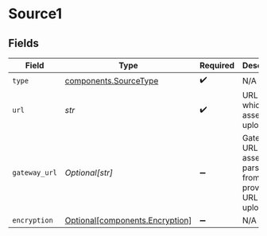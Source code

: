 # Source1


## Fields

| Field                                                                    | Type                                                                     | Required                                                                 | Description                                                              |
| ------------------------------------------------------------------------ | ------------------------------------------------------------------------ | ------------------------------------------------------------------------ | ------------------------------------------------------------------------ |
| `type`                                                                   | [components.SourceType](../../models/components/sourcetype.md)           | :heavy_check_mark:                                                       | N/A                                                                      |
| `url`                                                                    | *str*                                                                    | :heavy_check_mark:                                                       | URL from which the asset was uploaded.                                   |
| `gateway_url`                                                            | *Optional[str]*                                                          | :heavy_minus_sign:                                                       | Gateway URL from asset if parsed from provided URL on upload.            |
| `encryption`                                                             | [Optional[components.Encryption]](../../models/components/encryption.md) | :heavy_minus_sign:                                                       | N/A                                                                      |